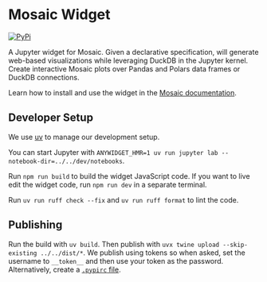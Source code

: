 # Mosaic Widget

[![PyPi](https://img.shields.io/pypi/v/mosaic-widget.svg)](https://pypi.org/project/mosaic-widget/)

A Jupyter widget for Mosaic. Given a declarative specification, will generate web-based visualizations while leveraging DuckDB in the Jupyter kernel. Create interactive Mosaic plots over Pandas and Polars data frames or DuckDB connections.

Learn how to install and use the widget in the [Mosaic documentation](https://uwdata.github.io/mosaic/jupyter/).

## Developer Setup

We use [uv](https://docs.astral.sh/uv/) to manage our development setup.

You can start Jupyter with `ANYWIDGET_HMR=1 uv run jupyter lab --notebook-dir=../../dev/notebooks`.

Run `npm run build` to build the widget JavaScript code. If you want to live edit the widget code, run `npm run dev` in a separate terminal.

Run `uv run ruff check --fix` and `uv run ruff format` to lint the code.

## Publishing

Run the build with `uv build`. Then publish with `uvx twine upload --skip-existing ../../dist/*`. We publish using tokens so when asked, set the username to `__token__` and then use your token as the password. Alternatively, create a [`.pypirc` file](https://packaging.python.org/en/latest/guides/distributing-packages-using-setuptools/#create-an-account).
